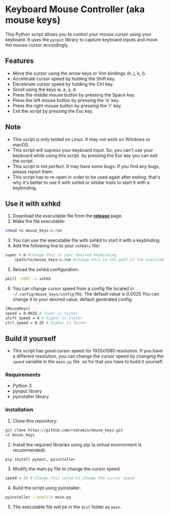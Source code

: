 # Keyboard Mouse Controller (aka mouse keys)

This Python script allows you to control your mouse cursor using your keyboard. It uses the `pynput` library to capture keyboard inputs and move the mouse cursor accordingly.

## Features

- Move the cursor using the arrow keys or Vim bindings (h, j, k, l).
- Accelerate cursor speed by holding the Shift key.
- Decelerate cursor speed by holding the Ctrl key.
- Scroll using the keys w, a, s, d.
- Press the middle mouse button by pressing the Space key.
- Press the left mouse button by pressing the 'e' key.
- Press the right mouse button by pressing the 'r' key.
- Exit the script by pressing the Esc key.

## Note
- This script is only tested on Linux. It may not work on Windows or macOS.
- This script will supress your keyboard input. So, you can't use your keyboard while using this script. by pressing the Esc key you can exit the script.
- This script is not perfect. It may have some bugs. If you find any bugs, please report them.
- This script has to re-open in order to be used again after exiting. that's why it's better to use it with sxhkd or similar tools to start it with a keybinding.

## Use it with sxhkd
1. Download the executable file from the <a href="https://github.com/rootamin/mouse_keys/releases" target="_blank"><b>release</b></a> page.
2. Make the file executable:
```bash
chmod +x mouse_keys-x.run
```
3. You can use the executable file with sxhkd to start it with a keybinding.
4. Add the following line to your `sxhkdrc` file:
```bash
super + m #change this to your desired keybinding
    /path/to/mouse_keys-x.run #change this to the path of the executable file
```
5. Reload the sxhkd configuration:
```bash
pkill -USR1 -x sxhkd
```
6. You can change cursor speed from a config file located in `~/.config/mouse_keys/config` file. The default value is 0.0025 You can change it to your desired value. default generated config:
```bash
[MouseKeys]
speed = 0.0025 # lower is faster
shift_speed = 4 # higher is faster
ctrl_speed = 0.25 # higher is faster
```

## Build it yourself
- This script has good cursor speed for 1920x1080 resolution. If you have a different resolution, you can change the cursor speed by changing the `speed` variable in the `main.py` file. so for that you have to build it yourself.
### Requirements
- Python 3
- pynput library
- pyinstaller library

### Installation 

1. Clone this repository:
```bash
git clone https://github.com/rootamin/mouse_keys.git
cd mouse_keys
```

2. Install the required libraries using pip (a virtual environment is recommended):
```bash
pip install pynput, pyinstaller
```
3. Modify the main.py file to change the cursor speed.
```python
speed = 10 # Change this value to change the cursor speed
```
4. Build the script using pyinstaller:
```bash
pyinstaller --onefile main.py
```
5. The executable file will be in the `dist` folder as `main`.

